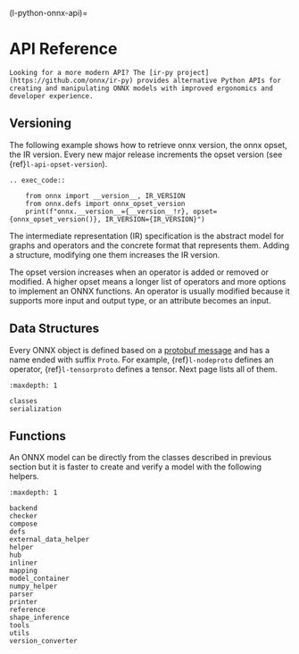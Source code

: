(l-python-onnx-api)=

# API Reference

```{tip}
Looking for a more modern API? The [ir-py project](https://github.com/onnx/ir-py) provides alternative Python APIs for creating and manipulating ONNX models with improved ergonomics and developer experience.
```

## Versioning

The following example shows how to retrieve onnx version,
the onnx opset, the IR version. Every new major release increments the opset version
(see {ref}`l-api-opset-version`).

```{eval-rst}
.. exec_code::

    from onnx import __version__, IR_VERSION
    from onnx.defs import onnx_opset_version
    print(f"onnx.__version__={__version__!r}, opset={onnx_opset_version()}, IR_VERSION={IR_VERSION}")
```

The intermediate representation (IR) specification is the abstract model for
graphs and operators and the concrete format that represents them.
Adding a structure, modifying one them increases the IR version.

The opset version increases when an operator is added or removed or modified.
A higher opset means a longer list of operators and more options to
implement an ONNX functions. An operator is usually modified because it
supports more input and output type, or an attribute becomes an input.

## Data Structures

Every ONNX object is defined based on a [protobuf message](https://googleapis.dev/python/protobuf/latest/google/protobuf/message.html)
and has a name ended with suffix `Proto`. For example, {ref}`l-nodeproto` defines
an operator, {ref}`l-tensorproto` defines a tensor. Next page lists all of them.

```{toctree}
:maxdepth: 1

classes
serialization
```

## Functions

An ONNX model can be directly from the classes described
in previous section but it is faster to create and
verify a model with the following helpers.

```{toctree}
:maxdepth: 1

backend
checker
compose
defs
external_data_helper
helper
hub
inliner
mapping
model_container
numpy_helper
parser
printer
reference
shape_inference
tools
utils
version_converter
```
